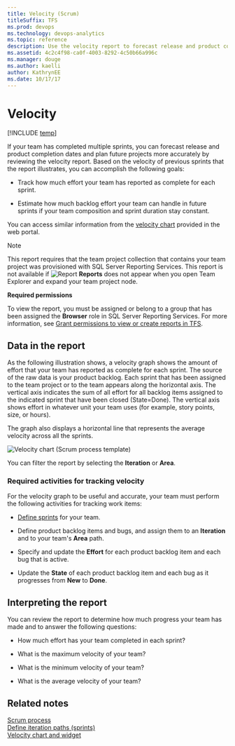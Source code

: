 ```yaml
---
title: Velocity (Scrum)
titleSuffix: TFS 
ms.prod: devops
ms.technology: devops-analytics
ms.topic: reference
description: Use the velocity report to forecast release and product completion dates and plan future projects  
ms.assetid: 4c2c4f98-ca0f-4003-8292-4c50b66a996c
ms.manager: douge
ms.author: kaelliauthor: KathrynEE
ms.date: 10/17/17
---
```




# Velocity
[!INCLUDE [temp](../_shared/tfs-report-platform-version.md)]

If your team has completed multiple sprints, you can forecast release and product completion dates and plan future projects more accurately by reviewing the velocity report. Based on the velocity of previous sprints that the report illustrates, you can accomplish the following goals:  
  
-   Track how much effort your team has reported as complete for each sprint.  
  
-   Estimate how much backlog effort your team can handle in future sprints if your team composition and sprint duration stay constant.  
  
 You can access similar information from the [velocity chart](../guidance/team-velocity.md) provided in the web portal.  
  
> [!NOTE]
>  This report requires that the team project collection that contains your team project was provisioned with SQL Server Reporting Services. This report is not available if ![Report](_img/icon_reportte.png "Icon_reportTE") **Reports** does not appear when you open Team Explorer and expand your team project node.  
  
 **Required permissions**  
  
 To view the report, you must be assigned or belong to a group that has been assigned the **Browser** role in SQL Server Reporting Services. For more information, see [Grant permissions to view or create reports in TFS](../admin/grant-permissions-to-reports.md).  
  
##  <a name="Data"></a> Data in the report  
 As the following illustration shows, a velocity graph shows the amount of effort that your team has reported as complete for each sprint. The source of the raw data is your product backlog. Each sprint that has been assigned to the team project or to the team appears along the horizontal axis. The vertical axis indicates the sum of all effort for all backlog items assigned to the indicated sprint that have been closed (State=Done).  The vertical axis shows effort in whatever unit your team uses (for example, story points, size, or hours).  
  
 The graph also displays a horizontal line that represents the average velocity across all the sprints.  
  
 ![Velocity chart &#40;Scrum process template&#41;](_img/scrum_velocity.png "Scrum_Velocity")  
  
 You can filter the report by selecting the **Iteration** or **Area**.  
  
### Required activities for tracking velocity  
 For the velocity graph to be useful and accurate, your team must perform the following activities for tracking work items:  
  
-   [Define sprints](../../work/scrum/define-sprints.md) for your team.  
  
-   Define product backlog items and bugs, and assign them to an **Iteration** and to your team's **Area** path.  
  
-   Specify and update the **Effort** for each product backlog item and each bug that is active.  
  
-   Update the **State** of each product backlog item and each bug as it progresses from **New** to **Done**.  
 
<a name="Interpreting"></a> 
 
##  Interpreting the report  
 You can review the report to determine how much progress your team has made and to answer the following questions:  
  
-   How much effort has your team completed in each sprint?  
  
-   What is the maximum velocity of your team?  
  
-   What is the minimum velocity of your team?  
  
-   What is the average velocity of your team?  
  
## Related notes
 [Scrum process](../../work/work-items/guidance/scrum-process.md)   
 [Define iteration paths (sprints)](../../work/customize/set-iteration-paths-sprints.md)   
 [Velocity chart and widget](../guidance/team-velocity.md)